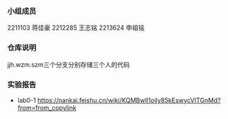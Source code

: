 ### 小组成员
2211103  蒋佳豪
2212285  王志铭
2213624  申祖铭
### 仓库说明
jjh.wzm.szm三个分支分别存储三个人的代码
### 实验报告
- lab0-1 https://nankai.feishu.cn/wiki/KQMBwlI1oily85kEswycVITGnMd?from=from_copylink
